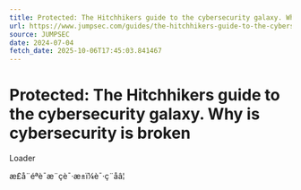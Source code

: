 ```yaml
---
title: Protected: The Hitchhikers guide to the cybersecurity galaxy. Why is cybersecurity is broken
url: https://www.jumpsec.com/guides/the-hitchhikers-guide-to-the-cybersecurity-galaxy-why-is-cybersecurity-is-broken/
source: JUMPSEC
date: 2024-07-04
fetch_date: 2025-10-06T17:45:03.841467
---
```


# Protected: The Hitchhikers guide to the cybersecurity galaxy. Why is cybersecurity is broken

Loader

æ­£å¨éªè¯æ¨çè¯·æ±ï¼è¯·ç¨åâ¦